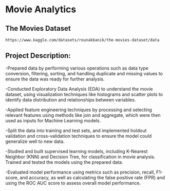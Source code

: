 # Movie Analytics

## The Movies Dataset

`https://www.kaggle.com/datasets/rounakbanik/the-movies-dataset/data`

## Project Description:

-Prepared data by performing various operations such as data type conversion, filtering, sorting, and handling duplicate and missing values to ensure the data was ready for further analysis.

-Conducted Exploratory Data Analysis (EDA) to understand the movie dataset, using visualization techniques like histograms and scatter plots to identify data distribution and relationships between variables.

-Applied feature engineering techniques by processing and selecting relevant features using methods like join and aggregate, which were then used as inputs for Machine Learning models.

-Split the data into training and test sets, and implemented holdout validation and cross-validation techniques to ensure the model could generalize well to new data.

-Studied and built supervised learning models, including K-Nearest Neighbor (KNN) and Decision Tree, for classification in movie analysis. Trained and tested the models using the prepared data.

-Evaluated model performance using metrics such as precision, recall, F1-score, and accuracy, as well as calculating the false positive rate (FPR) and using the ROC AUC score to assess overall model performance.
